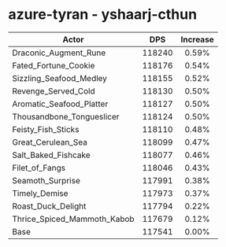 # azure-tyran - yshaarj-cthun
| Actor | DPS | Increase |
|---|:---:|:---:|
|Draconic_Augment_Rune|118240|0.59%|
|Fated_Fortune_Cookie|118176|0.54%|
|Sizzling_Seafood_Medley|118155|0.52%|
|Revenge_Served_Cold|118130|0.50%|
|Aromatic_Seafood_Platter|118127|0.50%|
|Thousandbone_Tongueslicer|118124|0.50%|
|Feisty_Fish_Sticks|118110|0.48%|
|Great_Cerulean_Sea|118099|0.47%|
|Salt_Baked_Fishcake|118077|0.46%|
|Filet_of_Fangs|118046|0.43%|
|Seamoth_Surprise|117991|0.38%|
|Timely_Demise|117973|0.37%|
|Roast_Duck_Delight|117794|0.22%|
|Thrice_Spiced_Mammoth_Kabob|117679|0.12%|
|Base|117541|0.00%|
